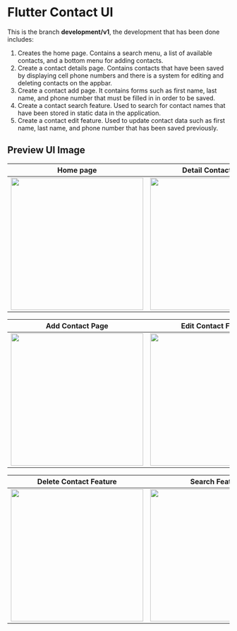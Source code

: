 # Flutter Contact UI

This is the branch **development/v1**, the development that has been done includes:
1. Creates the home page. Contains a search menu, a list of available contacts, and a bottom menu for adding contacts.
2. Create a contact details page. Contains contacts that have been saved by displaying cell phone numbers and there is a system for editing and deleting contacts on the appbar.
3. Create a contact add page. It contains forms such as first name, last name, and phone number that must be filled in in order to be saved.
4. Create a contact search feature. Used to search for contact names that have been stored in static data in the application.
5. Create a contact edit feature. Used to update contact data such as first name, last name, and phone number that has been saved previously.

## Preview UI Image

| Home page    | Detail Contact Page |
|--------------|---------------------|
| <img src="https://github.com/achmadfaizalawi/flutter_contact_ui/blob/development/v1/assets/preview_app_pictures/home_page.png?raw=true" width="300"/> | <img src="https://github.com/achmadfaizalawi/flutter_contact_ui/blob/development/v1/assets/preview_app_pictures/detail_contact_page.png?raw=true" width="300"/>

| Add Contact Page    | Edit Contact Feature |
|---------------------|----------------------|
| <img src="https://github.com/achmadfaizalawi/flutter_contact_ui/blob/development/v1/assets/preview_app_pictures/add_contact_page.png?raw=true" width="300"/> | <img src="https://github.com/achmadfaizalawi/flutter_contact_ui/blob/development/v1/assets/preview_app_pictures/edit_contact_feature.png?raw=true" width="300"/>

| Delete Contact Feature    | Search Feature |
|---------------------------|----------------|
| <img src="https://github.com/achmadfaizalawi/flutter_contact_ui/blob/development/v1/assets/preview_app_pictures/delete_contact_feature.png?raw=true" width="300"/> | <img src="https://github.com/achmadfaizalawi/flutter_contact_ui/blob/development/v1/assets/preview_app_pictures/search_feature.png?raw=true" width="300"/>
